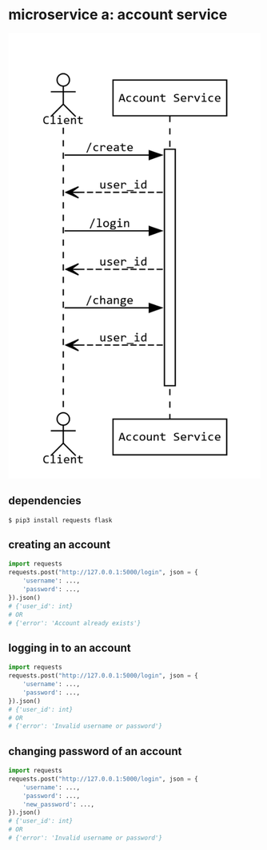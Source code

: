 # microservice a: account service


![](uml.png)

## dependencies

```
$ pip3 install requests flask
```

## creating an account

```py
import requests
requests.post("http://127.0.0.1:5000/login", json = {
    'username': ...,
    'password': ...,
}).json()
# {'user_id': int}
# OR
# {'error': 'Account already exists'}
```

## logging in to an account

```py
import requests
requests.post("http://127.0.0.1:5000/login", json = {
    'username': ...,
    'password': ...,
}).json()
# {'user_id': int}
# OR
# {'error': 'Invalid username or password'}
```

## changing password of an account

```py
import requests
requests.post("http://127.0.0.1:5000/login", json = {
    'username': ...,
    'password': ...,
    'new_password': ...,
}).json()
# {'user_id': int}
# OR
# {'error': 'Invalid username or password'}
```
